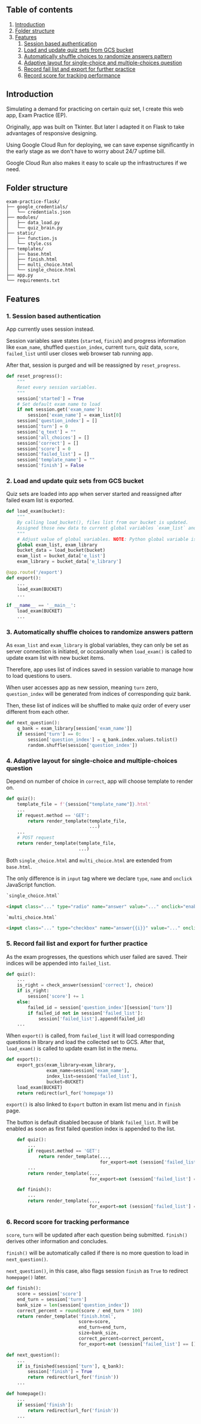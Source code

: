 ## Table of contents

1. [Introduction](#introduction)
2. [Folder structure](#folder-structure)
3. [Features](#features)
   1. [Session based authentication](#1-session-based-authentication)
   2. [Load and update quiz sets from GCS bucket](#2-load-and-update-quiz-sets-from-gcs-bucket)
   3. [Automatically shuffle choices to randomize answers pattern](#3-automatically-shuffle-choices-to-randomize-answers-pattern)
   4. [Adaptive layout for single-choice and multiple-choices question](#4-adaptive-layout-for-single-choice-and-multiple-choices-question)
   5. [Record fail list and export for further practice](#5-record-fail-list-and-export-for-further-practice)
   6. [Record score for tracking performance](#6-record-score-for-tracking-performance)

## Introduction

Simulating a demand for practicing on certain quiz set, I create this web app, Exam Practice (EP).

Originally, app was built on Tkinter. But later I adapted it on Flask to take advantages of responsive designing.

Using Google Cloud Run for deploying, we can save expense significantly in the early stage 
as we don't have to worry about 24/7 uptime bill.

Google Cloud Run also makes it easy to scale up the infrastructures if we need.

## Folder structure

```
exam-practice-flask/
├── google_credentials/
│   └── credentials.json
├── modules/
│   ├── data_load.py
│   └── quiz_brain.py
├── static/
│   ├── function.js
│   └── style.css
├── templates/
│   ├── base.html
│   ├── finish.html
│   ├── multi_choice.html
│   └── single_choice.html
├── app.py
└── requirements.txt
```

## Features

### 1. Session based authentication

App currently uses session instead.

Session variables save states (`started`, `finish`) and progress information like `exam_name`, shuffled `question_index`, current `turn`, quiz data,
`score`, `failed_list` until user closes web browser tab running app.

After that, session is purged and will be reassigned by `reset_progress`.

```python
def reset_progress():
    """
    Reset every session variables.
    """
    session['started'] = True
    # Set default exam name to load
    if not session.get('exam_name'):
        session['exam_name'] = exam_list[0]
    session['question_index'] = []
    session['turn'] = 0
    session['q_text'] = ""
    session['all_choices'] = []
    session['correct'] = []
    session['score'] = 0
    session['failed_list'] = []
    session['template_name'] = ""
    session['finish'] = False
```

### 2. Load and update quiz sets from GCS bucket

Quiz sets are loaded into app when server started and reassigned after failed exam list is exported.

```python
def load_exam(bucket):
    """
    By calling load_bucket(), files list from our bucket is updated.
    Assigned those new data to current global variables `exam_list` and `exam_library`.
    """
    # Adjust value of global variables. NOTE: Python global variable is not meant to module cross.
    global exam_list, exam_library
    bucket_data = load_bucket(bucket)
    exam_list = bucket_data['e_list']
    exam_library = bucket_data['e_library']
```

```python
@app.route('/export')
def export():
    ...
    load_exam(BUCKET)
    ...
```

```python
if __name__ == '__main__':
    load_exam(BUCKET)
    ...
```

### 3. Automatically shuffle choices to randomize answers pattern

As `exam_list` and `exam_library` is global variables, they can only be set as server connection is initiated, 
or occasionally when `load_exam()` is called to update exam list with new bucket items.

Therefore, app uses list of indices saved in session variable to manage how to load questions to users.

When user accesses app as new session, meaning `turn` zero, `question_index` will be generated from 
indices of corresponding quiz bank.

Then, these list of indices will be shuffled to make quiz order of every user
different from each other.

```python
def next_question():
    q_bank = exam_library[session['exam_name']]
    if session['turn'] == 0:
        session['question_index'] = q_bank.index.values.tolist()
        random.shuffle(session['question_index'])
```

### 4. Adaptive layout for single-choice and multiple-choices question

Depend on number of choice in `correct`, app will choose template to render on.

```python
def quiz():
    template_file = f'{session["template_name"]}.html'
    ...
    if request.method == 'GET':
        return render_template(template_file,
                               ...)
    ...
    # POST request
    return render_template(template_file,
                           ...)
```

Both `single_choice.html` and `multi_choice.html` are extended from `base.html`.

The only difference is in `input` tag where we declare `type`, `name` and `onclick` JavaScript function.

```html
`single_choice.html`

<input class="..." type="radio" name="answer" value="..." onclick="enable_single(true)" ...>
```

```html
`multi_choice.html`

<input class="..." type="checkbox" name="answer{{i}}" value="..." onclick="enable_multi({{correct|count}})" ...>
```

### 5. Record fail list and export for further practice

As the exam progresses, the questions which user failed are saved. Their indices will be appended into `failed_list`.

```python
def quiz():
    ...
    is_right = check_answer(session['correct'], choice)
    if is_right:
        session['score'] += 1
    else:
        failed_id = session['question_index'][session['turn']]
        if failed_id not in session['failed_list']:
            session['failed_list'].append(failed_id)
    ...
```

When `export()` is called, from `failed_list` it will load corresponding questions in library
and load the collected set to GCS. After that, `load_exam()` is called to update exam list in the menu.

```python
def export():
    export_gcs(exam_library=exam_library,
               exam_name=session['exam_name'],
               index_list=session['failed_list'],
               bucket=BUCKET)
    load_exam(BUCKET)
    return redirect(url_for('homepage'))
```

`export()` is also linked to `Export` button in exam list menu and in `finish` page.

The button is default disabled because of blank `failed_list`. It will be enabled as soon as
first failed question index is appended to the list.

```python
    def quiz():
        ...
        if request.method == 'GET':
            return render_template(...,
                                   for_export=not (session['failed_list'] == []))
        ...
        return render_template(...,
                               for_export=not (session['failed_list'] == []))
```

```python
    def finish():
        ...
        return render_template(...,
                               for_export=not (session['failed_list'] == []))
```

### 6. Record score for tracking performance

`score`, `turn` will be updated after each question being submitted. `finish()` derives other information and concludes.

`finish()` will be automatically called if there is no more question to load in `next_question()`.

`next_question()`, in this case, also flags session `finish` as `True` to redirect `homepage()` later.

```python
def finish():
    score = session['score']
    end_turn = session['turn']
    bank_size = len(session['question_index'])
    correct_percent = round(score / end_turn * 100)
    return render_template('finish.html',
                           score=score,
                           end_turn=end_turn,
                           size=bank_size,
                           correct_percent=correct_percent,
                           for_export=not (session['failed_list'] == []))
```

```python
def next_question():
    ...
    if is_finished(session['turn'], q_bank):
        session['finish'] = True
        return redirect(url_for('finish'))
    ...
```

```python
def homepage():
    ...
    if session['finish']:
        return redirect(url_for('finish'))
    ...
```


